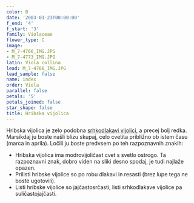 ```yaml
---
color: B
date: '2003-03-23T00:00:00'
f_end: '4'
f_start: '3'
family: Violaceae
flower_type: C
image:
- M_7-4766_IMG.JPG
- M_7-4773_IMG.JPG
latin: Viola collina
lead: M_7-4766_IMG.JPG
lead_sample: false
name: index
order: Viola
parallel: false
petals: '5'
petals_joined: false
star_shape: false
title: Hribska vijolica
---
```

Hribska vijolica je zelo podobna [srhkodlakavi vijolici](../ViolaHirta(SrhkodlakavaVijolica)/si_ViolaHirta(SrhkodlakavaVijolica).asp), a precej bolj redka. Marsikdaj ju boste našli blizu skupaj, celo cvetita približno ob istem času (marca in aprila). Ločili ju boste predvsem po teh razpoznavnih znakih:

-   Hribska vijolica ima modrovijoličast cvet s svetlo ostrogo. Ta razpoznavni znak, dobro viden na sliki desno spodaj, je tudi najlaže opazen.
-   Prilisti hribske vijolice so po robu dlakavi in resasti (brez lupe tega ne boste ugotovili).
-   Listi hribske vijolice so jajčastosrčasti, listi srhkodlakave vijolice pa suličastojajčasti.
